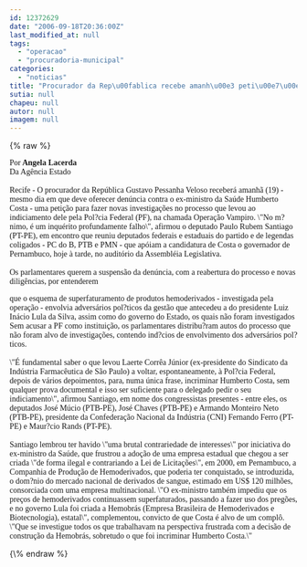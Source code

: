 ```yaml
---
id: 12372629
date: "2006-09-18T20:36:00Z"
last_modified_at: null
tags:
  - "operacao"
  - "procuradoria-municipal"
categories:
  - "noticias"
title: "Procurador da Rep\u00fablica recebe amanh\u00e3 peti\u00e7\u00e3o da Opera\u00e7\u00e3o Vampiro"
sutia: null
chapeu: null
autor: null
imagem: null
---
```

{\% raw %}
<p><P><FONT face=Verdana>Por<STRONG> Angela Lacerda<BR></STRONG>Da Agência Estado<BR><BR></FONT><FONT face=Verdana>Recife - O procurador da República Gustavo Pessanha Veloso receberá amanhã (19) - mesmo dia em que deve oferecer denúncia contra o ex-ministro da Saúde Humberto Costa - uma petição para fazer novas investigações no processo que levou ao indiciamento dele pela Pol?cia Federal (PF), na chamada Operação Vampiro. \"No m?nimo, é um inquérito profundamente falho\", afirmou o deputado Paulo Rubem Santiago (PT-PE), em encontro que reuniu deputados federais e estaduais do partido e de legendas coligados - PC do B, PTB e PMN - que apóiam a candidatura de Costa o governador de Pernambuco, hoje à tarde, no auditório da Assembléia Legislativa.<BR><BR>Os parlamentares querem a suspensão da denúncia, com a reabertura do processo e novas diligências, por entenderem</p>
<p> que o esquema de superfaturamento de produtos hemoderivados - investigada pela operação - envolvia adversários pol?ticos da gestão que antecedeu a do presidente Luiz Inácio Lula da Silva, assim como do governo do Estado, os quais não foram investigados Sem acusar a PF como instituição, os parlamentares distribu?ram autos do processo que não foram alvo de investigações, contendo ind?cios de envolvimento dos adversários pol?ticos.<BR><BR>\"É fundamental saber o que levou Laerte Corrêa Júnior (ex-presidente do Sindicato da Indústria Farmacêutica de São Paulo) a voltar, espontaneamente, à Pol?cia Federal, depois de vários depoimentos, para, numa única frase, incriminar Humberto Costa, sem qualquer prova documental e isso ser suficiente para o delegado pedir o seu indiciamento\", afirmou Santiago, em nome dos congressistas presentes - entre eles, os deputados José Múcio (PTB-PE), José Chaves (PTB-PE) e Armando Monteiro Neto (PTB-PE), presidente da Confederação Nacional da Indústria (CNI) Fernando Ferro (PT-PE) e Maur?cio Rands (PT-PE).<BR><BR>Santiago lembrou ter havido \"uma brutal contrariedade de interesses\" por iniciativa do ex-ministro da Saúde, que frustrou a adoção de uma empresa estadual que chegou a ser criada \"de forma ilegal e contrariando a Lei de Licitações\", em 2000, em Pernambuco, a Companhia de Produção de Hemoderivados, que poderia ter conquistado, se introduzida, o dom?nio do mercado nacional de derivados de sangue, estimado em US$ 120 milhões, consorciada com uma empresa multinacional. \"O ex-ministro também impediu que os preços de hemoderivados continuassem superfaturados, passando a fazer uso dos pregões, e no governo Lula foi criada a Hemobrás (Empresa Brasileira de Hemoderivados e Biotecnologia), estatal\", complementou, convicto de que Costa é alvo de um complô. \"Que se investigue todos os que trabalhavam na perspectiva frustrada com a decisão de construção da Hemobrás, sobretudo o que foi incriminar Humberto Costa.\"</FONT></P> </p>
{\% endraw %}